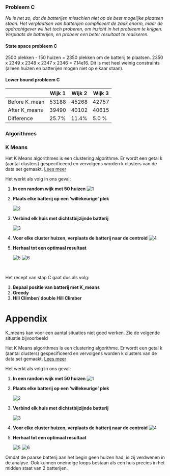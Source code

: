 ### Probleem C

*Nu is het zo, dat de batterijen misschien niet op de best mogelijke plaatsen staan. Het verplaatsen van batterijen compliceert de zaak enorm, maar de opdrachtgever wil het toch proberen, om inzicht in het probleem te krijgen. Verplaats de batterijen, en probeer een beter resultaat te realiseren.*

#### State space probleem C

2500 plekken - 150 huizen = 2350 plekken om de batterij te plaatsen. 2350 x 2349 x 2348 x 2347 x 2346 = 7.14e16. Dit is met heel weinig constraints (alleen huizen en batterijen mogen niet op elkaar staan).

#### Lower bound probleem C

|               | Wijk 1 | Wijk 2 | Wijk 3 |
| ------------- | ------ | ------ | ------ |
| Before K_mean | 53188  | 45268  | 42757  |
| After K_means | 39490  | 40102  | 40615  |
| Difference    | 25.7%  | 11.4%  | 5.0 %  |





### Algorithmes

### K Means

Het K Means algorithmes is een clustering algorithme. Er wordt een getal k (aantal clusters) gespecificeerd en vervolgens worden k clusters van de data set gemaakt. [Lees meer](https://en.wikipedia.org/wiki/K-means_clustering) 

Het werkt als volg in ons geval:

1. **In een random wijk met 50 huizen**
   ![1](https://github.com/ThomasHoed/Heuristieken/blob/master/Documentation/Pictures/kMeans%20-%20optimal%20result/Figure%201.png)

2. **Plaats elke batterij op een ‘willekeurige’ plek**

   ![2](https://github.com/ThomasHoed/Heuristieken/blob/master/Documentation/Pictures/kMeans%20-%20optimal%20result/Figure%202.png)

3. **Verbind elk huis met dichtstbijzijnde batterij**

   ![3](https://github.com/ThomasHoed/Heuristieken/blob/master/Documentation/Pictures/kMeans%20-%20optimal%20result/Figure%203.png)

4. **Voor elke cluster huizen, verplaats de batterij naar de centroid**
   ![4](https://github.com/ThomasHoed/Heuristieken/blob/master/Documentation/Pictures/kMeans%20-%20optimal%20result/Figure%204.png)

5. **Herhaal tot een optimaal resultaat**

   ![5](https://github.com/ThomasHoed/Heuristieken/blob/master/Documentation/Pictures/kMeans%20-%20optimal%20result/Figure%205.png)
   ![6](https://github.com/ThomasHoed/Heuristieken/blob/master/Documentation/Pictures/kMeans%20-%20optimal%20result/Figure%206.png)

   ​
   



Het recept van stap C gaat dus als volg:

1. **Bepaal positie van batterij met K_means**
2. **Greedy**
3. **Hill Climber/ double Hill Climber**





# Appendix

K_means kan voor een aantal situaties niet goed werken. Zie de volgende situatie bijvoorbeeld

Het K Means algorithmes is een clustering algorithme. Er wordt een getal k (aantal clusters) gespecificeerd en vervolgens worden k clusters van de data set gemaakt. [Lees meer](https://en.wikipedia.org/wiki/K-means_clustering) 

Het werkt als volg in ons geval:

1. **In een random wijk met 50 huizen**
   ![1](https://github.com/ThomasHoed/Heuristieken/blob/master/Documentation/Pictures/kMeans%20-%20non%20optimal%20result/Figure%201.png)

2. **Plaats elke batterij op een ‘willekeurige’ plek**

   ![2](https://github.com/ThomasHoed/Heuristieken/blob/master/Documentation/Pictures/kMeans%20-%20non%20optimal%20result/Figure%202.png)

3. **Verbind elk huis met dichtstbijzijnde batterij**

   ![3](https://github.com/ThomasHoed/Heuristieken/blob/master/Documentation/Pictures/kMeans%20-%20non%20optimal%20result/Figure%203.png)

4. **Voor elke cluster huizen, verplaats de batterij naar de centroid**
   ![4](https://github.com/ThomasHoed/Heuristieken/blob/master/Documentation/Pictures/kMeans%20-%20non%20optimal%20result/Figure%204.png)

5. **Herhaal tot een optimaal resultaat**

   ![5](https://github.com/ThomasHoed/Heuristieken/blob/master/Documentation/Pictures/kMeans%20-%20non%20optimal%20result/Figure%205.png)
   ![6](https://github.com/ThomasHoed/Heuristieken/blob/master/Documentation/Pictures/kMeans%20-%20non%20optimal%20result/Figure%206.png)



Omdat de paarse batterij aan het begin geen huizen had, is zij verdwenen in de analyse. Ook kunnen oneindige loops bestaan als een huis precies in het midden staat van 2 batterijen. 

